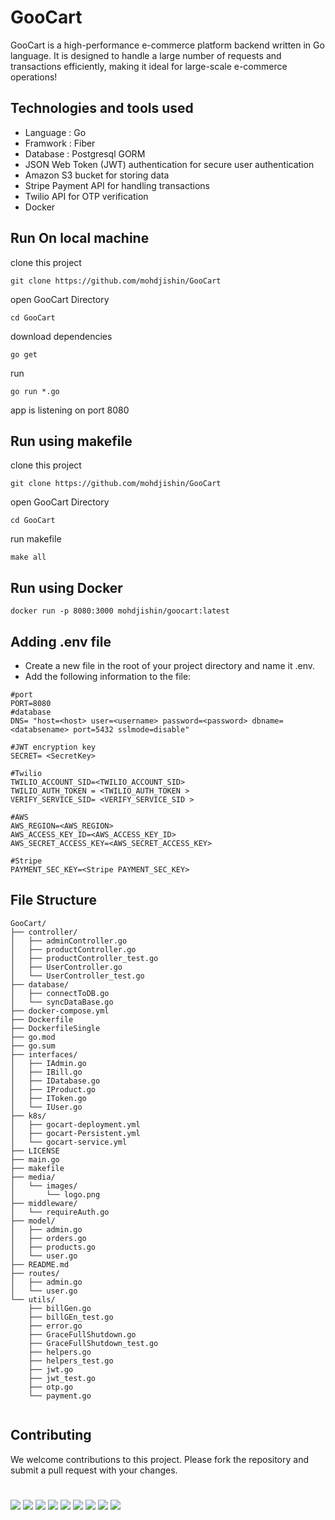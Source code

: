 # GooCart



GooCart is a high-performance e-commerce platform backend written in Go language. It is designed to handle a large number of requests and transactions efficiently, making it ideal for large-scale e-commerce operations!






## Technologies and tools used

- Language : Go                                                             
- Framwork : Fiber
- Database : Postgresql GORM
- JSON Web Token (JWT) authentication for secure user authentication         
- Amazon S3 bucket for storing data
- Stripe Payment API for handling transactions
- Twilio API for OTP verification                 
- Docker



## Run On local machine

clone this project

```
git clone https://github.com/mohdjishin/GooCart
```

open GooCart Directory

```
cd GooCart
```

download dependencies

```
go get
```

run

```
go run *.go
```

app is listening on port 8080



## Run using makefile

clone this project

```
git clone https://github.com/mohdjishin/GooCart
```

open GooCart Directory

```
cd GooCart
```

run makefile
```
make all
```


## Run using Docker

```
docker run -p 8080:3000 mohdjishin/goocart:latest
```

## Adding .env file
- Create a new file in the root of your project directory and name it .env.
- Add the following information to the file:
```
#port
PORT=8080
#database
DNS= "host=<host> user=<username> password=<password> dbname=<databsename> port=5432 sslmode=disable"

#JWT encryption key
SECRET= <SecretKey>

#Twilio
TWILIO_ACCOUNT_SID=<TWILIO_ACCOUNT_SID>
TWILIO_AUTH_TOKEN = <TWILIO_AUTH_TOKEN >
VERIFY_SERVICE_SID= <VERIFY_SERVICE_SID >

#AWS
AWS_REGION=<AWS_REGION>
AWS_ACCESS_KEY_ID=<AWS_ACCESS_KEY_ID>
AWS_SECRET_ACCESS_KEY=<AWS_SECRET_ACCESS_KEY>

#Stripe
PAYMENT_SEC_KEY=<Stripe PAYMENT_SEC_KEY>
```


## File Structure
```
GooCart/
├── controller/
│   ├── adminController.go
│   ├── productController.go
│   ├── productController_test.go
│   ├── UserController.go
│   └── UserController_test.go
├── database/
│   ├── connectToDB.go
│   └── syncDataBase.go
├── docker-compose.yml
├── Dockerfile
├── DockerfileSingle
├── go.mod
├── go.sum
├── interfaces/
│   ├── IAdmin.go
│   ├── IBill.go
│   ├── IDatabase.go
│   ├── IProduct.go
│   ├── IToken.go
│   └── IUser.go
├── k8s/
│   ├── gocart-deployment.yml
│   ├── gocart-Persistent.yml
│   └── gocart-service.yml
├── LICENSE
├── main.go
├── makefile
├── media/
│   └── images/
│       └── logo.png
├── middleware/
│   └── requireAuth.go
├── model/
│   ├── admin.go
│   ├── orders.go
│   ├── products.go
│   └── user.go
├── README.md
├── routes/
│   ├── admin.go
│   └── user.go
└── utils/
    ├── billGen.go
    ├── billGEn_test.go
    ├── error.go
    ├── GraceFullShutdown.go
    ├── GraceFullShutdown_test.go
    ├── helpers.go
    ├── helpers_test.go
    ├── jwt.go
    ├── jwt_test.go
    ├── otp.go
    └── payment.go


```



## Contributing
We welcome contributions to this project. Please fork the repository and submit a pull request with your changes.

#
<img src="https://img.shields.io/badge/Go-00ADD8?style=for-the-badge&logo=go&logoColor=white" />  <img src="https://img.shields.io/badge/JWT-000000?style=for-the-badge&logo=JSON%20web%20tokens&logoColor=white"/>   <img src="https://img.shields.io/badge/Twilio-F22F46?style=for-the-badge&logo=Twilio&logoColor=white"/>   <img src="https://img.shields.io/badge/Amazon_AWS-FF9900?style=for-the-badge&logo=amazonaws&logoColor=white"/>  <img src="https://img.shields.io/badge/Docker-2CA5E0?style=for-the-badge&logo=docker&logoColor=white" />   <img src="https://img.shields.io/badge/PostgreSQL-316192?style=for-the-badge&logo=postgresql&logoColor=white" />  <img src="https://img.shields.io/badge/Stripe-626CD9?style=for-the-badge&logo=Stripe&logoColor=white" />   <img src="https://img.shields.io/badge/GitHub_Actions-2088FF?style=for-the-badge&logo=github-actions&logoColor=white" />   <img src="https://img.shields.io/badge/kubernetes-326ce5.svg?&style=for-the-badge&logo=kubernetes&logoColor=white" />

